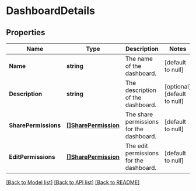 # DashboardDetails

## Properties
Name | Type | Description | Notes
------------ | ------------- | ------------- | -------------
**Name** | **string** | The name of the dashboard. | [default to null]
**Description** | **string** | The description of the dashboard. | [optional] [default to null]
**SharePermissions** | [**[]SharePermission**](SharePermission.md) | The share permissions for the dashboard. | [default to null]
**EditPermissions** | [**[]SharePermission**](SharePermission.md) | The edit permissions for the dashboard. | [default to null]

[[Back to Model list]](../README.md#documentation-for-models) [[Back to API list]](../README.md#documentation-for-api-endpoints) [[Back to README]](../README.md)

